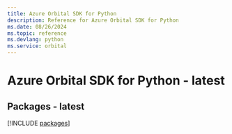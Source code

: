 ```yaml
---
title: Azure Orbital SDK for Python
description: Reference for Azure Orbital SDK for Python
ms.date: 08/26/2024
ms.topic: reference
ms.devlang: python
ms.service: orbital
---
```

# Azure Orbital SDK for Python - latest
## Packages - latest
[!INCLUDE [packages](orbital-index.md)]